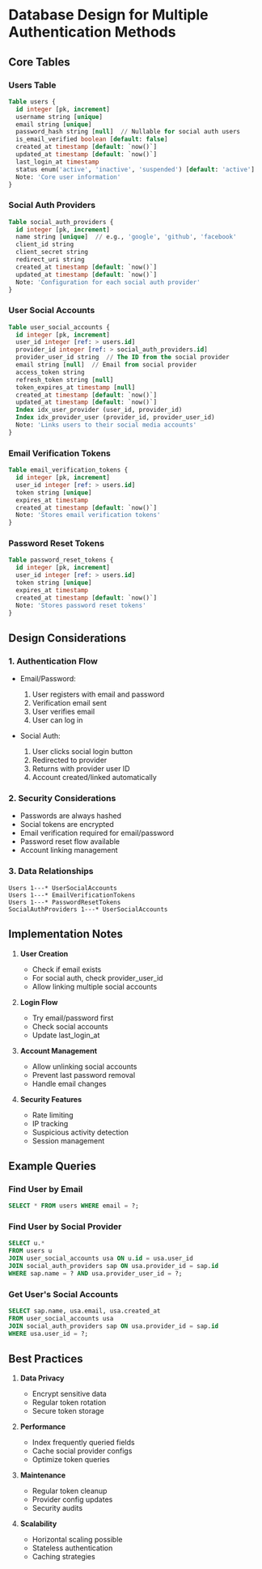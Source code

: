 # Database Design for Multiple Authentication Methods

## Core Tables

### Users Table

```sql
Table users {
  id integer [pk, increment]
  username string [unique]
  email string [unique]
  password_hash string [null]  // Nullable for social auth users
  is_email_verified boolean [default: false]
  created_at timestamp [default: `now()`]
  updated_at timestamp [default: `now()`]
  last_login_at timestamp
  status enum('active', 'inactive', 'suspended') [default: 'active']
  Note: 'Core user information'
}
```

### Social Auth Providers

```sql
Table social_auth_providers {
  id integer [pk, increment]
  name string [unique]  // e.g., 'google', 'github', 'facebook'
  client_id string
  client_secret string
  redirect_uri string
  created_at timestamp [default: `now()`]
  updated_at timestamp [default: `now()`]
  Note: 'Configuration for each social auth provider'
}
```

### User Social Accounts

```sql
Table user_social_accounts {
  id integer [pk, increment]
  user_id integer [ref: > users.id]
  provider_id integer [ref: > social_auth_providers.id]
  provider_user_id string  // The ID from the social provider
  email string [null]  // Email from social provider
  access_token string
  refresh_token string [null]
  token_expires_at timestamp [null]
  created_at timestamp [default: `now()`]
  updated_at timestamp [default: `now()`]
  Index idx_user_provider (user_id, provider_id)
  Index idx_provider_user (provider_id, provider_user_id)
  Note: 'Links users to their social media accounts'
}
```

### Email Verification Tokens

```sql
Table email_verification_tokens {
  id integer [pk, increment]
  user_id integer [ref: > users.id]
  token string [unique]
  expires_at timestamp
  created_at timestamp [default: `now()`]
  Note: 'Stores email verification tokens'
}
```

### Password Reset Tokens

```sql
Table password_reset_tokens {
  id integer [pk, increment]
  user_id integer [ref: > users.id]
  token string [unique]
  expires_at timestamp
  created_at timestamp [default: `now()`]
  Note: 'Stores password reset tokens'
}
```

## Design Considerations

### 1. Authentication Flow

- Email/Password:

  1. User registers with email and password
  2. Verification email sent
  3. User verifies email
  4. User can log in

- Social Auth:
  1. User clicks social login button
  2. Redirected to provider
  3. Returns with provider user ID
  4. Account created/linked automatically

### 2. Security Considerations

- Passwords are always hashed
- Social tokens are encrypted
- Email verification required for email/password
- Password reset flow available
- Account linking management

### 3. Data Relationships

```
Users 1---* UserSocialAccounts
Users 1---* EmailVerificationTokens
Users 1---* PasswordResetTokens
SocialAuthProviders 1---* UserSocialAccounts
```

## Implementation Notes

1. **User Creation**

   - Check if email exists
   - For social auth, check provider_user_id
   - Allow linking multiple social accounts

2. **Login Flow**

   - Try email/password first
   - Check social accounts
   - Update last_login_at

3. **Account Management**

   - Allow unlinking social accounts
   - Prevent last password removal
   - Handle email changes

4. **Security Features**
   - Rate limiting
   - IP tracking
   - Suspicious activity detection
   - Session management

## Example Queries

### Find User by Email

```sql
SELECT * FROM users WHERE email = ?;
```

### Find User by Social Provider

```sql
SELECT u.*
FROM users u
JOIN user_social_accounts usa ON u.id = usa.user_id
JOIN social_auth_providers sap ON usa.provider_id = sap.id
WHERE sap.name = ? AND usa.provider_user_id = ?;
```

### Get User's Social Accounts

```sql
SELECT sap.name, usa.email, usa.created_at
FROM user_social_accounts usa
JOIN social_auth_providers sap ON usa.provider_id = sap.id
WHERE usa.user_id = ?;
```

## Best Practices

1. **Data Privacy**

   - Encrypt sensitive data
   - Regular token rotation
   - Secure token storage

2. **Performance**

   - Index frequently queried fields
   - Cache social provider configs
   - Optimize token queries

3. **Maintenance**

   - Regular token cleanup
   - Provider config updates
   - Security audits

4. **Scalability**
   - Horizontal scaling possible
   - Stateless authentication
   - Caching strategies
